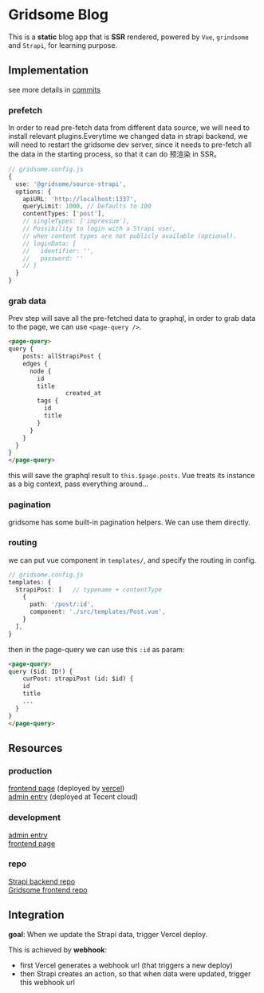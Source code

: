 # Gridsome Blog
This is a **static** blog app that is **SSR** rendered, powered by `Vue`, `grindsome` and `Strapi`, for learning purpose.

## Implementation
see more details in [commits](https://github.com/shunjizhan/gridsome-blog/commits/main)

### prefetch
In order to read pre-fetch data from different data source, we will need to install relevant plugins.Everytime we changed data in strapi backend, we will need to restart the gridsome dev server, since it needs to pre-fetch all the data in the starting process, so that it can do 预渲染 in SSR。

```ts
// gridsome.config.js
{
  use: '@gridsome/source-strapi',
  options: {
    apiURL: 'http://localhost:1337',
    queryLimit: 1000, // Defaults to 100
    contentTypes: ['post'],
    // singleTypes: ['impressum'],
    // Possibility to login with a Strapi user,
    // when content types are not publicly available (optional).
    // loginData: {
    //   identifier: '',
    //   password: ''
    // }
  }
}
```

### grab data
Prev step will save all the pre-fetched data to graphql, in order to grab data to the page, we can use `<page-query />`.
```html
<page-query>
query {
	posts: allStrapiPost {
    edges {
      node {
        id
        title
				created_at
        tags {
          id
          title
        }
      }
    }
  }
}
</page-query>
```
this will save the graphql result to `this.$page.posts`. Vue treats its instance as a big context, pass everything around...

### pagination
gridsome has some built-in pagination helpers. We can use them directly.

### routing
we can put vue component in `templates/`, and specify the routing in config.
```ts
// gridsome.config.js
templates: {
  StrapiPost: [   // typename + contentType
    {
      path: '/post/:id',
      component: './src/templates/Post.vue',
    }
  ],
}
```
then in the page-query we can use this `:id` as param:
```html
<page-query>
query ($id: ID!) {
	curPost: strapiPost (id: $id) {
    id
    title
    ...
  }
}
</page-query>
```


## Resources
### production
[frontend page](https://gridsome-blog-eta.vercel.app/) (deployed by [vercel](vercel.com/shunjizhan/gridsome-blog))  
[admin entry](http://106.54.70.175:1337/admin) (deployed at Tecent cloud)  

### development
[admin entry](http://localhost:1337/admin)  
[frontend page](https://localhost:8080)

### repo
[Strapi backend repo](https://github.com/shunjizhan/strapi-CMS)  
[Gridsome frontend repo](https://github.com/shunjizhan/gridsome-blog)

## Integration
**goal**: When we update the Strapi data, trigger Vercel deploy.

This is achieved by **webhook**:
- first Vercel generates a webhook url (that triggers a new deploy) 
- then Strapi creates an action, so that when data were updated, trigger this webhook url

